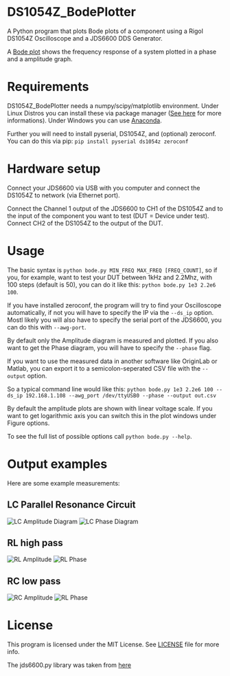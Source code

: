 # DS1054Z_BodePlotter
A Python program that plots Bode plots of a component using a Rigol DS1054Z Oscilloscope and a JDS6600 DDS Generator.

A [Bode plot](https://en.wikipedia.org/wiki/Bode_plot) shows the  frequency response of a system plotted in a phase and a amplitude graph.

# Requirements
DS1054Z_BodePlotter needs a numpy/scipy/matplotlib environment. Under Linux Distros you can install these via package manager ([See here](https://www.scipy.org/install.html) for more informations).
Under Windows you can use [Anaconda](https://www.anaconda.com/).

Further you will need to install pyserial, DS1054Z, and (optional) zeroconf. You can do this via pip:
``` pip install pyserial ds1054z zeroconf ```

# Hardware setup
Connect your JDS6600 via USB with you computer and connect the DS1054Z to network (via Ethernet port).

Connect the Channel 1 output of the JDS6600 to CH1 of the DS1054Z and to the input of the component you want to test (DUT = Device under test). Connect CH2 of the DS1054Z to the output of the DUT.

# Usage
The basic syntax is `python bode.py MIN_FREQ MAX_FREQ [FREQ_COUNT]`, so if you, for example, want to test your DUT between 1kHz and 2.2Mhz, with 100 steps (default is 50),
you can do it like this: `python bode.py 1e3 2.2e6 100`.

If you have installed zeroconf, the program will try to find your Oscilloscope automatically, if not you will have to specify the IP via the `--ds_ip` option. Mostl likely you will also have to specify the serial port of the JDS6600, you can do this with `--awg-port`.

By default only the Amplitude diagram is measured and plotted. If you also want to get the Phase diagram, you will have to specify the `--phase` flag.

If you want to use the measured data in another software like OriginLab or Matlab, you can export it to a semicolon-seperated CSV file with the `--output` option.

So a typical command line would like this: ```python bode.py 1e3 2.2e6 100 --ds_ip 192.168.1.108 --awg_port /dev/ttyUSB0 --phase --output out.csv```

By default the amplitude plots are shown with linear voltage scale. If you want to get logarithmic axis you can switch this in the plot windows under Figure options.

To see the full list of possible options call `python bode.py --help`.

# Output examples
Here are some example measurements:
## LC Parallel Resonance Circuit
![LC Amplitude Diagram](https://github.com/jbtronics/DS1054_BodePlotter/raw/master/examples/LC_Amplitude.png)
![LC Phase Diagram](https://github.com/jbtronics/DS1054_BodePlotter/raw/master/examples/LC_PHASE.png)

## RL high pass
![RL Amplitude](https://github.com/jbtronics/DS1054_BodePlotter/raw/master/examples/RL_Amplitude.png)
![RL Phase](https://github.com/jbtronics/DS1054_BodePlotter/raw/master/examples/RL_Phase.png)

## RC low pass
![RC Amplitude](https://github.com/jbtronics/DS1054_BodePlotter/raw/master/examples/RC_Amplitude.png)
![RL Phase](https://github.com/jbtronics/DS1054_BodePlotter/raw/master/examples/RC_Phase.png)

# License
This program is licensed under the MIT License. See [LICENSE](https://github.com/jbtronics/DS1054_BodePlotter/blob/master/LICENSE) file for more info.

The jds6600.py library was taken from [here](https://github.com/on1arf/jds6600_python)

